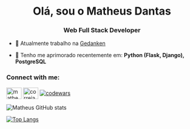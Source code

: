 <h1 align="center">Olá, sou o Matheus Dantas</h1>
<h3 align="center">Web Full Stack Developer</h3>

- 🔭 Atualmente trabalho na [Gedanken](https://gedanken.com.br/)

- 🌱 Tenho me aprimorado recentemente em: **Python (Flask, Django), PostgreSQL**

<h3 align="left">Connect with me:</h3>
<p align="left">
<a href="https://linkedin.com/in/matheudantas" target="blank"><img align="center" src="https://raw.githubusercontent.com/rahuldkjain/github-profile-readme-generator/master/src/images/icons/Social/linked-in-alt.svg" alt="matheudantas" height="30" width="40" /></a>
<a href="https://www.hackerrank.com/correia_dantas" target="blank"><img align="center" src="https://raw.githubusercontent.com/rahuldkjain/github-profile-readme-generator/master/src/images/icons/Social/hackerrank.svg" alt="correia_dantas" height="30" width="40" /></a>
<a href="https://www.codewars.com/users/matheudantas" target="blank"><img align="center" src="https://www.codewars.com/users/matheudantas/badges/large" alt="codewars" /></a>
</p>

![Matheus GitHub stats](https://github-readme-stats.vercel.app/api?username=matheudantas&count_private=true&show_icons=true&theme=merko&hide=contribs,issues)

[![Top Langs](https://github-readme-stats.vercel.app/api/top-langs/?username=matheudantas&hide=javascript,html,css&layout=compact&theme=merko)](https://github.com/matheudantas/github-readme-stats)
